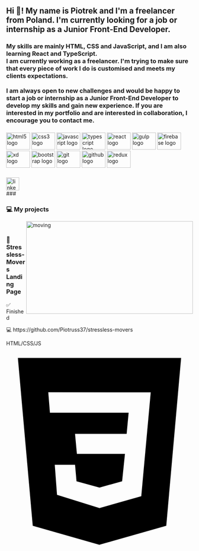 <h2 align="left">Hi 👋! My name is Piotrek and I'm a freelancer from Poland. I'm currently looking for a job or internship as a Junior Front-End Developer.</h2>

###

<h3 align="left">My skills are mainly HTML, CSS and JavaScript, and I am also learning React and TypeScript.<br>I am currently working as a freelancer. I'm trying  to make sure that every piece of work I do is customised and meets my clients expectations.<br><br>I am always open to new challenges and would be happy to start a job or internship as a Junior Front-End Developer to develop my skills and gain new experience. If you are interested in my portfolio and are interested in collaboration, I encourage you to contact me.</h3>

###

<div align="left">
  <img src="https://cdn.jsdelivr.net/gh/devicons/devicon/icons/html5/html5-plain.svg" height="46" width="64" alt="html5 logo"  />
  <img src="https://cdn.jsdelivr.net/gh/devicons/devicon/icons/css3/css3-original.svg" height="46" width="64" alt="css3 logo"  />
  <img src="https://cdn.jsdelivr.net/gh/devicons/devicon/icons/javascript/javascript-original.svg" height="46" width="64" alt="javascript logo"  />
  <img src="https://cdn.jsdelivr.net/gh/devicons/devicon/icons/typescript/typescript-plain.svg" height="46" width="64" alt="typescript logo"  />
  <img src="https://cdn.jsdelivr.net/gh/devicons/devicon/icons/react/react-original.svg" height="46" width="64" alt="react logo"  />
  <img src="https://cdn.jsdelivr.net/gh/devicons/devicon/icons/gulp/gulp-plain.svg" height="46" width="64" alt="gulp logo"  />
  <img src="https://cdn.jsdelivr.net/gh/devicons/devicon/icons/firebase/firebase-plain.svg" height="46" width="64" alt="firebase logo"  />
  <img src="https://cdn.jsdelivr.net/gh/devicons/devicon/icons/xd/xd-plain.svg" height="46" width="64" alt="xd logo"  />
  <img src="https://cdn.jsdelivr.net/gh/devicons/devicon/icons/bootstrap/bootstrap-original.svg" height="46" width="64" alt="bootstrap logo"  />
  <img src="https://cdn.jsdelivr.net/gh/devicons/devicon/icons/git/git-original.svg" height="46" width="64" alt="git logo"  />
  <img src="https://cdn.jsdelivr.net/gh/devicons/devicon/icons/github/github-original.svg" height="46" width="64" alt="github logo"  />
  <img src="https://cdn.jsdelivr.net/gh/devicons/devicon/icons/redux/redux-original.svg" height="46" width="64" alt="redux logo"  />
</div>

###

<div align="left">
  <a href="https://www.linkedin.com/in/piotr-cap-41676b268/" target="_blank">
    <img src="https://img.shields.io/static/v1?message=LinkedIn&logo=linkedin&label=&color=0077B5&logoColor=white&labelColor=&style=for-the-badge" height="35" alt="linkedin logo"  />
  </a>
</div>
###

### 💻 My projects 
<a href="https://stressless-movers.com/" target="_blank"><img src="https://stressless-movers.com/dist/img/readmeimg.png" alt="moving" width="450px" height="250px" align="right" ></a>
<br>
  <h3>📌 Stressless-Movers Landing Page</h3> 
  <p>✅ Finished</p>
  <p>💻 https://github.com/Piotruss37/stressless-movers </p>
  <p> HTML/CSS/JS </p>

  
  <br>
  <div align="left">
  <svg role="img" viewBox="0 0 24 24" xmlns="http://www.w3.org/2000/svg"><title>CSS3</title><path d="M1.5 0h21l-1.91 21.563L11.977 24l-8.565-2.438L1.5 0zm17.09 4.413L5.41 4.41l.213 2.622 10.125.002-.255 2.716h-6.64l.24 2.573h6.182l-.366 3.523-2.91.804-2.956-.81-.188-2.11h-2.61l.29 3.855L12 19.288l5.373-1.53L18.59 4.414z"/></svg>
  
  </div>
<br>
<br>
<br>
	



